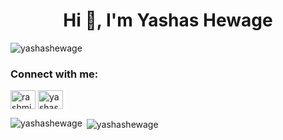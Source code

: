 <h1 align="center">Hi 👋, I'm Yashas Hewage</h1>
<p align="left"> <img src="https://komarev.com/ghpvc/?username=yashashewage&label=Profile%20views&color=0e75b6&style=flat" alt="yashashewage" /> </p>

<h3 align="left">Connect with me:</h3>
<p align="left">
<a href="https://twitter.com/rashmin_yashas" target="blank"><img align="center" src="https://raw.githubusercontent.com/rahuldkjain/github-profile-readme-generator/master/src/images/icons/Social/twitter.svg" alt="rashmin_yashas" height="30" width="40" /></a>
<a href="https://linkedin.com/in/yashas hewage" target="blank"><img align="center" src="https://raw.githubusercontent.com/rahuldkjain/github-profile-readme-generator/master/src/images/icons/Social/linked-in-alt.svg" alt="yashas hewage" height="30" width="40" /></a>
</p>

<p><img align="left" src="https://github-readme-stats.vercel.app/api/top-langs?username=yashashewage&show_icons=true&locale=en&layout=compact" alt="yashashewage" /></p>

<p>&nbsp;<img align="center" src="https://github-readme-stats.vercel.app/api?username=yashashewage&show_icons=true&locale=en" alt="yashashewage" /></p>
